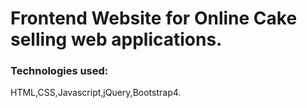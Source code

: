 #  Frontend Website for Online Cake selling web applications.

### Technologies used:
HTML,CSS,Javascript,jQuery,Bootstrap4.
